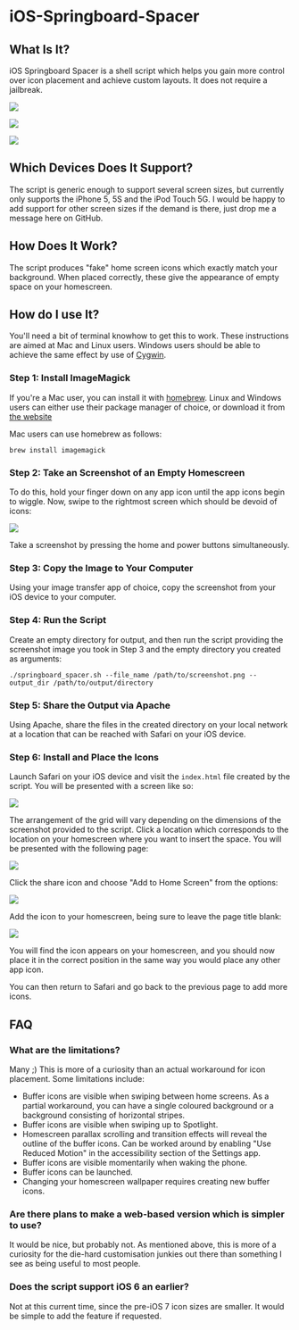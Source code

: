 # iOS-Springboard-Spacer
## What Is It?
iOS Springboard Spacer is a shell script which helps you gain more control over icon placement and achieve custom layouts. It does not require a jailbreak.

![](readme_images/img_3.png)

![](readme_images/img_2.png)

![](readme_images/img_8.png)


## Which Devices Does It Support?
The script is generic enough to support several screen sizes, but currently only supports the iPhone 5, 5S and the iPod Touch 5G. I would be happy to add support for other screen sizes if the demand is there, just drop me a message here on GitHub.


## How Does It Work?
The script produces "fake" home screen icons which exactly match your background. When placed correctly, these give the appearance of empty space on your homescreen. 


## How do I use It?
You'll need a bit of terminal knowhow to get this to work. These instructions are aimed at Mac and Linux users. Windows users should be able to achieve the same effect by use of [Cygwin](https://www.cygwin.com).

### Step 1: Install ImageMagick
If you're a Mac user, you can install it with [homebrew](http://brew.sh). Linux and Windows users can either use their package manager of choice, or download it from [the website](http://www.imagemagick.org/script/index.php)

Mac users can use homebrew as follows:

```brew install imagemagick```

### Step 2: Take an Screenshot of an Empty Homescreen
To do this, hold your finger down on any app icon until the app icons begin to wiggle. Now, swipe to the rightmost screen which should be devoid of icons:

![](readme_images/img_1.png)

Take a screenshot by pressing the home and power buttons simultaneously.

### Step 3: Copy the Image to Your Computer
Using your image transfer app of choice, copy the screenshot from your iOS device to your computer.

### Step 4: Run the Script
Create an empty directory for output, and then run the script providing the screenshot image you took in Step 3 and the empty directory you created as arguments:

```./springboard_spacer.sh --file_name /path/to/screenshot.png --output_dir /path/to/output/directory```

### Step 5: Share the Output via Apache
Using Apache, share the files in the created directory on your local network at a location that can be reached with Safari on your iOS device.

### Step 6: Install and Place the Icons
Launch Safari on your iOS device and visit the `index.html` file created by the script. You will be presented with a screen like so:

![](readme_images/img_4.png)

The arrangement of the grid will vary depending on the dimensions of the screenshot provided to the script. Click a location which corresponds to the location on your homescreen where you want to insert the space. You will be presented with the following page:

![](readme_images/img_5.png)

Click the share icon and choose "Add to Home Screen" from the options:

![](readme_images/img_6.png)

Add the icon to your homescreen, being sure to leave the page title blank:

![](readme_images/img_7.png)

You will find the icon appears on your homescreen, and you should now place it in the correct position in the same way you would place any other app icon.

You can then return to Safari and go back to the previous page to add more icons.

## FAQ

### What are the limitations?

Many ;) This is more of a curiosity than an actual workaround for icon placement. Some limitations include:

* Buffer icons are visible when swiping between home screens. As a partial workaround, you can have a single coloured background or a background consisting of horizontal stripes.
* Buffer icons are visible when swiping up to Spotlight.
* Homescreen parallax scrolling and transition effects will reveal the outline of the buffer icons. Can be worked around by enabling "Use Reduced Motion" in the accessibility section of the Settings app.
* Buffer icons are visible momentarily when waking the phone.
* Buffer icons can be launched.
* Changing your homescreen wallpaper requires creating new buffer icons.
 
### Are there plans to make a web-based version which is simpler to use?

It would be nice, but probably not. As mentioned above, this is more of a curiosity for the die-hard customisation junkies out there than something I see as being useful to most people.


### Does the script support iOS 6 an earlier?

Not at this current time, since the pre-iOS 7 icon sizes are smaller. It would be simple to add the feature if requested.
